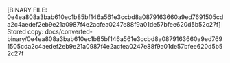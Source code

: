 [BINARY FILE: 0e4ea808a3bab610ec1b85bf146a561e3ccbd8a0879163660a9ed7691505cda2c4aedef2eb9e21a0987f4e2acfea0247e88f9a01de57bfee620d5b52c27f]
Stored copy: docs/converted-binary/0e4ea808a3bab610ec1b85bf146a561e3ccbd8a0879163660a9ed7691505cda2c4aedef2eb9e21a0987f4e2acfea0247e88f9a01de57bfee620d5b52c27f
